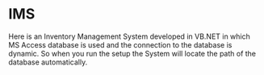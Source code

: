 # IMS
Here is an Inventory Management System developed in VB.NET in which MS Access database is used and the connection to the database is dynamic. So when you run the setup the System will locate the path of the database automatically.
